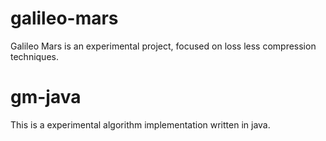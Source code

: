 # galileo-mars
Galileo Mars is an experimental project, focused on loss less compression techniques.

# gm-java
This is a experimental algorithm implementation written in java.